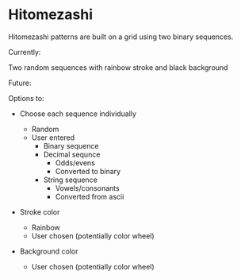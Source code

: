 # Hitomezashi

Hitomezashi patterns are built on a grid using two binary sequences. 

Currently:

Two random sequences with rainbow stroke and black background

Future:

Options to:

* Choose each sequence individually
    * Random
    * User entered
      * Binary sequence 
      * Decimal sequnce
        * Odds/evens
        * Converted to binary
      * String sequence
        * Vowels/consonants
        * Converted from ascii
            
* Stroke color 
  * Rainbow
  * User chosen (potentially color wheel)

* Background color
  * User chosen (potentially color wheel)

